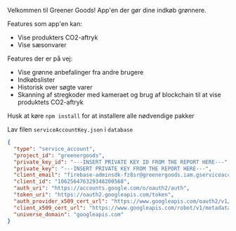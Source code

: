 Velkommen til Greener Goods! App'en der gør dine indkøb grønnere.

Features som app'en kan:
- Vise produkters CO2-aftryk
- Vise sæsonvarer

Features der er på vej:
- Vise grønne anbefalinger fra andre brugere 
- Indkøbslister 
- Historisk over søgte varer 
- Skanning af stregkoder med kameraet og brug af blockchain til at vise produktets CO2-aftryk


Husk at køre `npm install` for at installere alle nødvendige pakker

Lav filen `serviceAccountKey.json` i `database`
```json
{
  "type": "service_account",
  "project_id": "greenergoods",
  "private_key_id": "---INSERT PRIVATE KEY ID FROM THE REPORT HERE---",
  "private_key": "---INSERT PRIVATE KEY FROM THE REPORT HERE---",
  "client_email": "firebase-adminsdk-fz8sr@greenergoods.iam.gserviceaccount.com",
  "client_id": "106256476329348200568",
  "auth_uri": "https://accounts.google.com/o/oauth2/auth",
  "token_uri": "https://oauth2.googleapis.com/token",
  "auth_provider_x509_cert_url": "https://www.googleapis.com/oauth2/v1/certs",
  "client_x509_cert_url": "https://www.googleapis.com/robot/v1/metadata/x509/firebase-adminsdk-fz8sr%40greenergoods.iam.gserviceaccount.com",
  "universe_domain": "googleapis.com"
}
```
